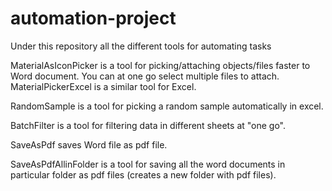 # automation-project
Under this repository all the different tools for automating tasks

MaterialAsIconPicker is a tool for picking/attaching objects/files faster to Word document. 
You can at one go select multiple files to attach. MaterialPickerExcel is a similar tool for Excel. 

RandomSample is a tool for picking a random sample automatically in excel. 

BatchFilter is a tool for filtering data in different sheets at "one go". 

SaveAsPdf saves Word file as pdf file. 

SaveAsPdfAllinFolder is a tool for saving all the word documents in particular folder as pdf files (creates a new folder with pdf files). 



